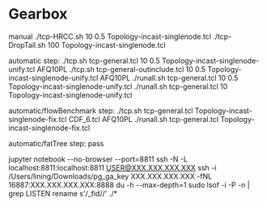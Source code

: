 # Gearbox

manual
./tcp-HRCC.sh 10 0.5 Topology-incast-singlenode.tcl
./tcp-DropTail.sh 100 Topology-incast-singlenode.tcl

automatic 
step: ./tcp.sh tcp-general.tcl 10 0.5 Topology-incast-singlenode-unify.tcl AFQ10PL
      ./tcp.sh tcp-general-outinclude.tcl 10 0.5 Topology-incast-singlenode-unify.tcl AFQ10PL
./runall.sh tcp-general.tcl 10 0.5 Topology-incast-singlenode-unify.tcl
./runall.sh tcp-general.tcl 10 Topology-incast-singlenode-unify.tcl

automatic/flowBenchmark
step: ./tcp.sh tcp-general.tcl Topology-incast-singlenode-fix.tcl CDF_6.tcl AFQ10PL
./runall.sh tcp-general.tcl Topology-incast-singlenode-fix.tcl

automatic/fatTree
step:
    pass

jupyter notebook --no-browser --port=8811
ssh -N -L localhost:8811:localhost:8811 USER@XXX.XXX.XXX.XXX
ssh -i /Users/lining/Downloads/pg_ga_key XXX.XXX.XXX.XXX -fNL 16887:XXX.XXX.XXX.XXX:8888
du -h --max-depth=1
sudo lsof -i -P -n | grep LISTEN
rename s'/_fid//' ./*
